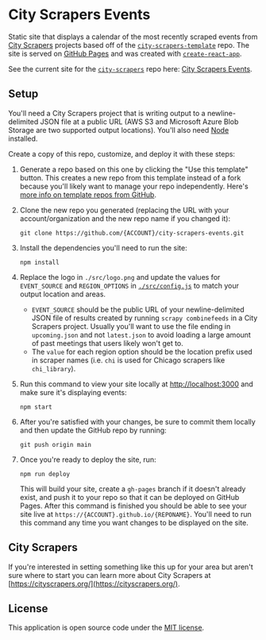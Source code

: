 # City Scrapers Events

Static site that displays a calendar of the most recently scraped events from [City Scrapers](https://cityscrapers.org/) projects based off of the [`city-scrapers-template`](https://github.com/City-Bureau/city-scrapers-template/) repo. The site is served on [GitHub Pages](https://pages.github.com/) and was created with [`create-react-app`](https://github.com/facebook/create-react-app).

See the current site for the [`city-scrapers`](https://github.com/City-Bureau/city-scrapers/) repo here: [City Scrapers Events](https://city-bureau.github.io/city-scrapers-events/).

## Setup

You'll need a City Scrapers project that is writing output to a newline-delimited JSON file at a public URL (AWS S3 and Microsoft Azure Blob Storage are two supported output locations). You'll also need [Node](https://nodejs.org/en/) installed.

Create a copy of this repo, customize, and deploy it with these steps:

1. Generate a repo based on this one by clicking the "Use this template" button. This creates a new repo from this template instead of a fork because you'll likely want to manage your repo independently. Here's [more info on template repos from GitHub](https://docs.github.com/en/github/creating-cloning-and-archiving-repositories/creating-a-repository-from-a-template).

2. Clone the new repo you generated (replacing the URL with your account/organization and the new repo name if you changed it):

   ```shell
   git clone https://github.com/{ACCOUNT}/city-scrapers-events.git
   ```

3. Install the dependencies you'll need to run the site:

   ```shell
   npm install
   ```

4. Replace the logo in `./src/logo.png` and update the values for `EVENT_SOURCE` and `REGION_OPTIONS` in [`./src/config.js`](./src/config.js) to match your output location and areas.

   - `EVENT_SOURCE` should be the public URL of your newline-delimited JSON file of results created by running `scrapy combinefeeds` in a City Scrapers project. Usually you'll want to use the file ending in `upcoming.json` and not `latest.json` to avoid loading a large amount of past meetings that users likely won't get to.
   - The `value` for each region option should be the location prefix used in scraper names (i.e. `chi` is used for Chicago scrapers like `chi_library`).

5. Run this command to view your site locally at [http://localhost:3000](http://localhost:3000) and make sure it's displaying events:

   ```shell
   npm start
   ```

6. After you're satisfied with your changes, be sure to commit them locally and then update the GitHub repo by running:

   ```shell
   git push origin main
   ```

7. Once you're ready to deploy the site, run:

   ```shell
   npm run deploy
   ```

   This will build your site, create a `gh-pages` branch if it doesn't already exist, and push it to your repo so that it can be deployed on GitHub Pages. After this command is finished you should be able to see your site live at `https://{ACCOUNT}.github.io/{REPONAME}`. You'll need to run this command any time you want changes to be displayed on the site.

## City Scrapers

If you're interested in setting something like this up for your area but aren't sure where to start you can learn more about City Scrapers at [https://cityscrapers.org/](https://cityscrapers.org/).

## License

This application is open source code under the [MIT license](LICENSE).
